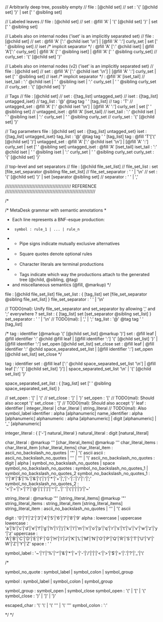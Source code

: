 // Arbitrarily deep tree, possibly empty
// file            : [@child set]
// set             : '{' [@child set] '}' | set [' ' @sibling set]

// Labeled leaves
// file            : [@child set]
// set             : @fill 'A' | '{' [@child set] '}' | set [' ' @sibling set]

// Labels also on internal nodes    ('iset' is an implicitly separated set)
// file                            : [@child set]
// set                             : @fill 'A' [':' @child iset '\n'] | [@fill 'A' ':'] curly_set  | set [' ' @sibling set]
// iset /* implicit separator */  : @fill 'A' [':' @child iset]      |  @fill 'A'[':'  curly_set] | @fill 'A' [' ' @sibling iset] | @fill 'A' [' ' @sibling curly_set]
// curly_set                       : '{' [@child set] '}'

// Labels also on internal nodes (v2) ('iset' is an implicitly separated set)
// file                            : [@child set]
// set                             : @fill 'A' [':' @child iset '\n'] | [@fill 'A' ':'] curly_set | set [' ' @sibling set]
// iset /* implicit separator */   : @fill 'A' [iset_tail]
// iset_tail                       : ':' @child iset | ' ' @sibling iset | ':'  curly_set | ' ' @sibling curly_set
// curly_set                       : '{' [@child set] '}'

// Tags
// file          : [@child set]
// set           : {[tag_list] untagged_set}
// iset          : {[tag_list] untagged_iset}
// tag_list      : '@' @tag tag ' ' [tag_list]
// tag           : 'T'
// untagged_set  : @fill 'A' [':' @child iset '\n'] | [@fill 'A' ':'] curly_set | set [' ' @sibling set]
// untagged_iset : @fill 'A' [iset_tail]
// iset_tail     : ':' @child iset | ' ' @sibling iset | ':'  curly_set | ' ' @sibling curly_set
// curly_set     : '{' [@child set] '}'

// Tag parameters
file          : [@child set]
set           : {[tag_list] untagged_set}
iset          : {[tag_list] untagged_iset}
tag_list      : '@' @tag tag ' ' [tag_list]
tag           : @fill 'T'['(' [@child set] ')']
untagged_set  : @fill 'A' [':' @child iset '\n'] | [@fill 'A' ':'] curly_set | set [' ' @sibling set]
untagged_iset : @fill 'A' [iset_tail]
iset_tail     : ':' @child iset | ' ' @sibling iset | ':'  curly_set | ' ' @sibling curly_set
curly_set     : '{' [@child set] '}'


// top-level and set separators
// file            : [@child file_set_list]
// file_set_list   : set [file_set_separator @sibling file_set_list]
// file_set_separator   : ' ' | '\n'
// set             : '{' [@child set] '}' | set [separator @sibling set]
// separator       : ' ' | ','



/////////////////////////////////////////// REFERENCE ///////////////////////////////////////////////////////////

/*

/* MetaDesk grammar with semantic annotations
 *
 * Each line represents a BNF-esque production:
 *      symbol : rule_1 | ... | rule_n
 * - Pipe signs indicate mutually exclusive alternatives
 * - Square quotes denote optional rules
 * - Character literals are terminal productions
 * - Tags indicate which way the productions attach to the generated tree (@child, @sibling, @tag)
 *   and miscellaneous semantics (@fill, @markup)
 */

file                 : [@child file_set_list]
file_set_list        : { [tag_list] set [file_set_separator @sibling file_set_list] }
file_set_separator   : ' ' | '\n'

// TODO(mal): Unify file_set_separator and set_separator by allowing ',' and ';' everywhere ?
set_list        : { [tag_list] set [set_separator @sibling set_list] }
set_separator   : ' ' | '\n'        // TODO(mal):  | ',' | ';'
tag_list        : '@' @tag tag ' ' [tag_list]

/*
    tag             : identifier [@markup '(' [@child set_list] @markup ')']
    set             : @fill leaf | @fill identifier ':' @child @fill leaf | [@fill identifier ':'] '{' [@child set_list] '}' | [@fill identifier ':'] set_open [@child set_list] set_close
    set             : @fill leaf | @fill identifier ':' @child space_separated_set_list | [@fill identifier ':'] set_open [@child set_list] set_close
*/

tag             : identifier 
set             : @fill leaf [':' @child space_separated_set_list '\n'] | @fill leaf [':' '{' [@child set_list] '}'] | space_separated_set_list '\n' | '{' [@child set_list] '}' 

space_separated_set_list : { [tag_list] set [' ' @sibling space_separated_set_list] }


// set_open        : '[' | '('
// set_close       : ']' | ')'
set_open        : '['           // TODO(mal): Should also accept '('
set_close       : ']'           // TODO(mal): Should also accept ')'
leaf            : identifier | integer_literal | char_literal | string_literal  // TODO(mal): Also symbol_label
identifier      : alpha [alphanumeric]
name_identifier : alpha [alphanumeric]
alphanumeric    : alpha [alphanumeric] | digit [alphanumeric] | '_' [alphanumeric]

integer_literal : { ['-'] natural_literal }
natural_literal : digit [natural_literal]

char_literal                    : @markup '\'' [char_literal_items] @markup '\''
char_literal_items              : char_literal_item [char_literal_items]
char_literal_item               : ascii_no_backslash_no_quotes | '"' | '\\' ascii
ascii                           : ascii_no_backslash_no_quotes | '\'' | '"' | '\\'
ascii_no_backslash_no_quotes    : digit | alpha | symbol_no_backslash_no_quotes | space
symbol_no_backslash_no_quotes   : symbol_no_backslash_no_quotes_1 | symbol_no_backslash_no_quotes_2
symbol_no_backslash_no_quotes_1 : '!'|'#'|'$'|'%'|'&'|'('|')'|'*'|'+'|','|'-'|'.'|'/'|':'|';'
symbol_no_backslash_no_quotes_2 : '<'|'='|'>'|'?'|'@'|'['|']'|'^'|'_'|'`'|'{'|'|'|'}'|'~'

string_literal                  : @markup '"' [string_literal_items] @markup '"'
string_literal_items            : string_literal_item [string_literal_items]
string_literal_item             : ascii_no_backslash_no_quotes | '\'' | '\\' ascii

digit           : '0'|'1'|'2'|'3'|'4'|'5'|'6'|'7'|'8'|'9'
alpha           : lowercase | uppercase
lowercase       : 'a'|'b'|'c'|'d'|'e'|'f'|'g'|'h'|'i'|'j'|'k'|'l'|'m'|'n'|'o'|'p'|'q'|'r'|'s'|'t'|'u'|'v'|'w'|'z'|'y'|'z'
uppercase       : 'A'|'B'|'C'|'D'|'E'|'F'|'G'|'H'|'I'|'J'|'K'|'L'|'M'|'N'|'O'|'P'|'Q'|'R'|'S'|'T'|'U'|'V'|'W'|'Z'|'Y'|'Z'
space           : ' '

symbol_label    : '~'|'!'|'%'|'^'|'&'|'*'|'+'|'-'|'/'|'|'|'<'|'>'|'$'|'='|'.'|'?'|'_'|'\\'

/*

symbol_no_quote : symbol_label | symbol_colon | symbol_group

symbol          : symbol_label | symbol_colon | symbol_group

symbol_group    : symbol_open | symbol_close
symbol_open     : '(' | '[' | '{'
symbol_close    : ')' | ']' | '}' 

escaped_char    : '\\' '\\' | '\\' '\'' | '\\' '\"'
symbol_colon    : ':'

*/
*/

